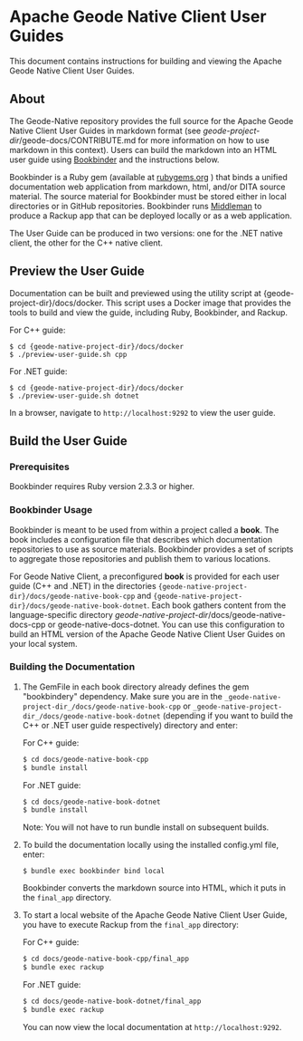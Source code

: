 # Apache Geode Native Client User Guides

This document contains instructions for building and viewing the Apache Geode Native Client User Guides.

<a name="about"></a>
## About

The Geode-Native repository provides the full source for the Apache Geode Native Client User Guides in markdown format (see _geode-project-dir_/geode-docs/CONTRIBUTE.md for more information on how to use markdown in this context). Users can build the markdown into an HTML user guide using [Bookbinder](https://github.com/pivotal-cf/bookbinder) and the instructions below.

Bookbinder is a Ruby gem (available at [rubygems.org](https://rubygems.org/gems/bookbindery/) ) that binds a unified documentation web application from markdown, html, and/or DITA source material. The source material for Bookbinder must be stored either in local directories or in GitHub repositories. Bookbinder runs [Middleman](http://middlemanapp.com/) to produce a Rackup app that can be deployed locally or as a web application.

The User Guide can be produced in two versions: one for the .NET native client, the other for the C++ native client.

## Preview the User Guide

Documentation can be built and previewed using the utility script at {geode-project-dir}/docs/docker. This script uses a Docker image that provides the tools to build and view the guide, including Ruby, Bookbinder, and Rackup.

For C++ guide:
```
$ cd {geode-native-project-dir}/docs/docker
$ ./preview-user-guide.sh cpp
```

For .NET guide:
```
$ cd {geode-native-project-dir}/docs/docker
$ ./preview-user-guide.sh dotnet
```

In a browser, navigate to `http://localhost:9292` to view the user guide.


## Build the User Guide

### Prerequisites

Bookbinder requires Ruby version 2.3.3 or higher.

### Bookbinder Usage

Bookbinder is meant to be used from within a project called a **book**. The book includes a configuration file that describes which documentation repositories to use as source materials. Bookbinder provides a set of scripts to aggregate those repositories and publish them to various locations.

For Geode Native Client, a preconfigured **book** is provided for each user guide (C++ and .NET) in the directories `{geode-native-project-dir}/docs/geode-native-book-cpp` and `{geode-native-project-dir}/docs/geode-native-book-dotnet`. Each book gathers content from the language-specific directory _geode-native-project-dir_/docs/geode-native-docs-cpp or geode-native-docs-dotnet. You can use this configuration to build an HTML version of the Apache Geode Native Client User Guides on your local system.

### Building the Documentation

1. The GemFile in each book directory already defines the gem "bookbindery" dependency. Make sure you are in the `_geode-native-project-dir_/docs/geode-native-book-cpp` or `_geode-native-project-dir_/docs/geode-native-book-dotnet` (depending if you want to build the C++ or .NET user guide respectively) directory and enter:

   For C++ guide:
    
   ```bash
   $ cd docs/geode-native-book-cpp
   $ bundle install
   ```

   For .NET guide:
    
   ```bash
   $ cd docs/geode-native-book-dotnet
   $ bundle install
   ```

   Note: You will not have to run bundle install on subsequent builds.

2. To build the documentation locally using the installed config.yml file, enter:

   ```
   $ bundle exec bookbinder bind local
   ```
   
   Bookbinder converts the markdown source into HTML, which it puts in the `final_app` directory.

3. To start a local website of the Apache Geode Native Client User Guide, you have to execute Rackup from the `final_app` directory:

   For C++ guide:
    
   ```bash
   $ cd docs/geode-native-book-cpp/final_app
   $ bundle exec rackup
   ```

   For .NET guide:
    
   ```bash
   $ cd docs/geode-native-book-dotnet/final_app
   $ bundle exec rackup
   ```

   You can now view the local documentation at `http://localhost:9292`.
